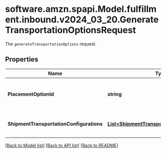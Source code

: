 # software.amzn.spapi.Model.fulfillment.inbound.v2024_03_20.GenerateTransportationOptionsRequest
The `generateTransportationOptions` request.

## Properties

Name | Type | Description | Notes
------------ | ------------- | ------------- | -------------
**PlacementOptionId** | **string** | The placement option to generate transportation options for. | 
**ShipmentTransportationConfigurations** | [**List&lt;ShipmentTransportationConfiguration&gt;**](ShipmentTransportationConfiguration.md) | List of shipment transportation configurations. | 

[[Back to Model list]](../README.md#documentation-for-models) [[Back to API list]](../README.md#documentation-for-api-endpoints) [[Back to README]](../README.md)

